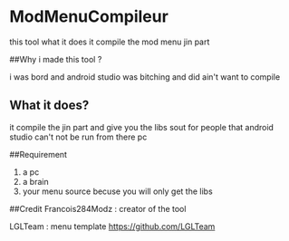 # ModMenuCompileur
this tool what it does it compile the mod menu jin part 


##Why i made this tool ?

i was bord and android studio was bitching and did ain't want to compile 

## What it does?
it compile the jin part and give you the libs sout for people that android studio can't not be run from there pc

##Requirement 
1) a pc
2) a brain 
3) your menu source becuse you will only get the libs 

##Credit
Francois284Modz : creator of the tool 

LGLTeam : menu template https://github.com/LGLTeam
